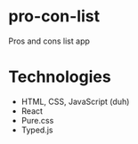 # pro-con-list
Pros and cons list app

# Technologies
- HTML, CSS, JavaScript (duh)
- React
- Pure.css
- Typed.js
